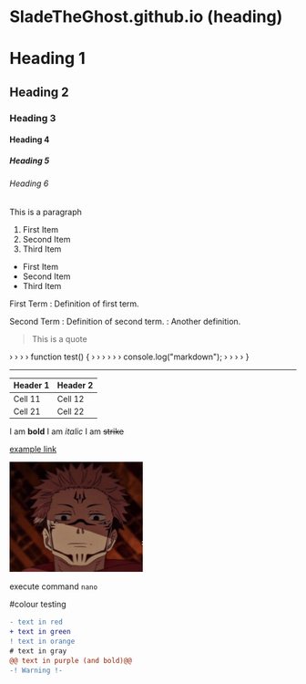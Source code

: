 # SladeTheGhost.github.io (heading)

# Heading 1
## Heading 2
### Heading 3
#### Heading 4
##### Heading 5
###### Heading 6

This is a paragraph

1. First Item
2. Second Item
3. Third Item

- First Item
- Second Item
- Third Item

First Term
: Definition of first term.


Second Term
: Definition of second term.
: Another definition.

> This is a quote

› › › › function test() {
› › › › › › console.log("markdown");
› › › › }

---

Header 1 | Header 2 
----------|----------
 Cell 11  | Cell 12  
 Cell 21  | Cell 22

 I am **bold**
 I am *italic*
 I am ~~strike~~

 [example link](http://example.com/)

 ![Blog](/img/Logo.png)

 execute command `nano`

#colour testing 

```diff
- text in red
+ text in green
! text in orange
# text in gray
@@ text in purple (and bold)@@
-! Warning !-